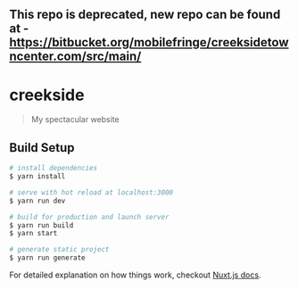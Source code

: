 ## This repo is deprecated, new repo can be found at - https://bitbucket.org/mobilefringe/creeksidetowncenter.com/src/main/
# creekside

> My spectacular website

## Build Setup

``` bash
# install dependencies
$ yarn install

# serve with hot reload at localhost:3000
$ yarn run dev

# build for production and launch server
$ yarn run build
$ yarn start

# generate static project
$ yarn run generate
```

For detailed explanation on how things work, checkout [Nuxt.js docs](https://nuxtjs.org).
